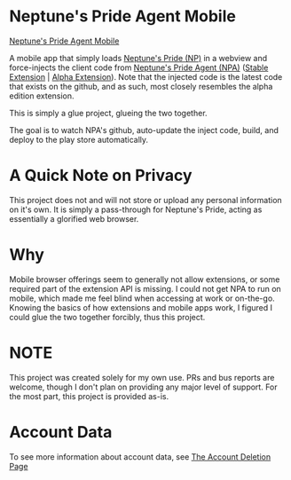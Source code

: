 # Neptune's Pride Agent Mobile
[Neptune's Pride Agent Mobile](https://play.google.com/store/apps/details?id=net.ethrel.npa_mobile)

A mobile app that simply loads [Neptune's Pride (NP)](https://np.ironhelmet.com) in a webview and force-injects the client code from [Neptune's Pride Agent (NPA)](https://github.com/anicolao/npa) ([Stable Extension](https://chrome.google.com/webstore/detail/neptunes-pride-agent/gpcdekpemhpdcacfnafnflnlakelfefh) | [Alpha Extension](https://chrome.google.com/webstore/detail/neptunes-pride-agent-%CE%AC%CE%BB%CF%86%CE%B1/ndfajnjbmlanogpddbbjbbcoahhomaba)). Note that the injected code is the latest code that exists on the github, and as such, most closely resembles the alpha edition extension.

This is simply a glue project, glueing the two together.

The goal is to watch NPA's github, auto-update the inject code, build, and deploy to the play store automatically.

# A Quick Note on Privacy
This project does not and will not store or upload any personal information on it's own. It is simply a pass-through for Neptune's Pride, acting as essentially a glorified web browser.

# Why
Mobile browser offerings seem to generally not allow extensions, or some required part of the extension API is missing. I could not get NPA to run on mobile, which made me feel blind when accessing at work or on-the-go. Knowing the basics of how extensions and mobile apps work, I figured I could glue the two together forcibly, thus this project.

# NOTE
This project was created solely for my own use. PRs and bus reports are welcome, though I don't plan on providing any major level of support. For the most part, this project is provided as-is.

# Account Data
To see more information about account data, see [The Account Deletion Page](https://ethrel.github.io/NPA-Mobile/pages/Account%20Deletion.md)
